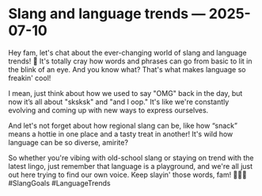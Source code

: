 # Slang and language trends — 2025-07-10

Hey fam, let's chat about the ever-changing world of slang and language trends! 🌟 It's totally cray how words and phrases can go from basic to lit in the blink of an eye. And you know what? That's what makes language so freakin' cool!

I mean, just think about how we used to say "OMG" back in the day, but now it’s all about "sksksk" and "and I oop." It's like we're constantly evolving and coming up with new ways to express ourselves.

And let's not forget about how regional slang can be, like how “snack” means a hottie in one place and a tasty treat in another! It's wild how language can be so diverse, amirite?

So whether you're vibing with old-school slang or staying on trend with the latest lingo, just remember that language is a playground, and we're all just out here trying to find our own voice. Keep slayin' those words, fam! 💁‍♀️💬 #SlangGoals #LanguageTrends